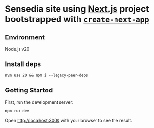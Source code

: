# Sensedia site using [Next.js](https://nextjs.org/) project bootstrapped with [`create-next-app`](https://github.com/vercel/next.js/tree/canary/packages/create-next-app)

## Environment

Node.js v20

## Install deps

```
nvm use 20 && npm i --legacy-peer-deps
```

## Getting Started

First, run the development server:

```bash
npm run dev
```

Open [http://localhost:3000](http://localhost:3000) with your browser to see the result.
